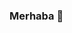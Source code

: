 ### Merhaba 👋

<!--
**OrhanAyaz/OrhanAyaz** is a ✨ _special_ ✨ repository because its `README.md` (this file) appears on your GitHub profile.



+ 🔭 Bir web sitesinde çalışıyorum
+ 🌱 Şu anda JS, React ve Java Teknolojilerini öğreniyorum
+ 👯 Ön uç geliştirme, React ile ilgili projeler üzeinde işbirliği yapmaktan memnuniyet duyarım
+ 🤔 React veya Front-end geliştirme hakkında daha fazla bilgi edinmek için araştırmaya devam ediyorum
+ 💬 Bana HTML, CSS, JS, React hakkında soru sor
+ 📫 Bana orhanayazzz444@gmail.com 'dan ulaşabilirsiniz
 Orhan AYAZ
-->
